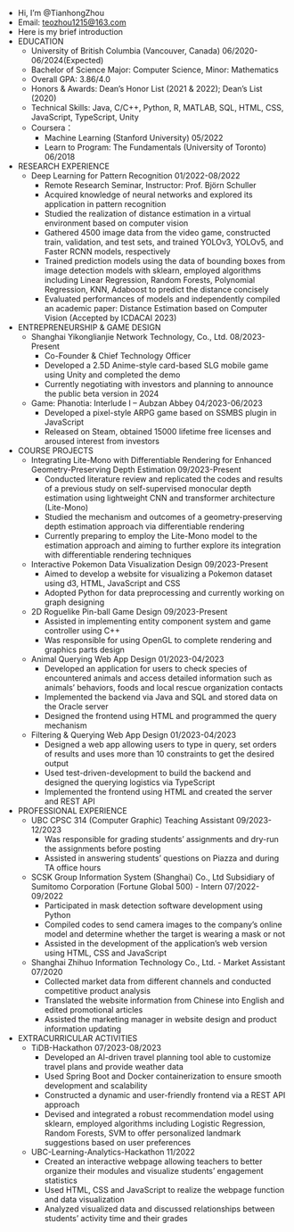 - Hi, I’m @TianhongZhou
- Email: teozhou1215@163.com
- Here is my brief introduction
- EDUCATION
  - University of British Columbia (Vancouver, Canada) 06/2020-06/2024(Expected)
  - Bachelor of Science Major: Computer Science, Minor: Mathematics
  - Overall GPA: 3.86/4.0
  - Honors & Awards: Dean’s Honor List (2021 & 2022); Dean’s List (2020)
  - Technical Skills: Java, C/C++, Python, R, MATLAB, SQL, HTML, CSS, JavaScript, TypeScript, Unity
  - Coursera：
      - Machine Learning (Stanford University) 05/2022
      - Learn to Program: The Fundamentals (University of Toronto) 06/2018
- RESEARCH EXPERIENCE
  - Deep Learning for Pattern Recognition 01/2022-08/2022
      - Remote Research Seminar,  Instructor: Prof. Björn Schuller
      - Acquired knowledge of neural networks and explored its application in pattern recognition
      - Studied the realization of distance estimation in a virtual environment based on computer vision
      - Gathered 4500 image data from the video game, constructed train, validation, and test sets, and trained YOLOv3, YOLOv5, and Faster RCNN models, respectively
      - Trained prediction models using the data of bounding boxes from image detection models with sklearn, employed algorithms including Linear Regression, Random Forests, Polynomial Regression, KNN, Adaboost to predict the distance concisely
      - Evaluated performances of models and independently compiled an academic paper: Distance Estimation based on Computer Vision (Accepted by ICDACAI 2023)
- ENTREPRENEURSHIP & GAME DESIGN
  - Shanghai Yikonglianjie Network Technology, Co., Ltd. 08/2023-Present
      - Co-Founder & Chief Technology Officer
      - Developed a 2.5D Anime-style card-based SLG mobile game using Unity and completed the demo
      - Currently negotiating with investors and planning to announce the public beta version in 2024
  - Game: Phanotia: Interlude I – Aubzan Abbey 04/2023-06/2023
      - Developed a pixel-style ARPG game based on SSMBS plugin in JavaScript
      - Released on Steam, obtained 15000 lifetime free licenses and aroused interest from investors
- COURSE PROJECTS
  - Integrating Lite-Mono with Differentiable Rendering for Enhanced Geometry-Preserving Depth Estimation 09/2023-Present
      - Conducted literature review and replicated the codes and results of a previous study on self-supervised monocular depth estimation using lightweight CNN and transformer architecture (Lite-Mono)
      - Studied the mechanism and outcomes of a geometry-preserving depth estimation approach via differentiable rendering
      - Currently preparing to employ the Lite-Mono model to the estimation approach and aiming to further explore its integration with differentiable rendering techniques
  - Interactive Pokemon Data Visualization Design 09/2023-Present
      - Aimed to develop a website for visualizing a Pokemon dataset using d3, HTML, JavaScript and CSS
      - Adopted Python for data preprocessing and currently working on graph designing
  - 2D Roguelike Pin-ball Game Design 09/2023-Present
      - Assisted in implementing entity component system and game controller using C++
      - Was responsible for using OpenGL to complete rendering and graphics parts design
  - Animal Querying Web App Design 01/2023-04/2023
      - Developed an application for users to check species of encountered animals and access detailed information such as animals’ behaviors, foods and local rescue organization contacts 
      - Implemented the backend via Java and SQL and stored data on the Oracle server
      - Designed the frontend using HTML and programmed the query mechanism
  - Filtering & Querying Web App Design 01/2023-04/2023
      - Designed a web app allowing users to type in query, set orders of results and uses more than 10 constraints to get the desired output
      - Used test-driven-development to build the backend and designed the querying logistics via TypeScript
      - Implemented the frontend using HTML and created the server and REST API
- PROFESSIONAL EXPERIENCE
  - UBC CPSC 314 (Computer Graphic) Teaching Assistant 09/2023-12/2023
      - Was responsible for grading students’ assignments and dry-run the assignments before posting
      - Assisted in answering students’ questions on Piazza and during TA office hours
  - SCSK Group Information System (Shanghai) Co., Ltd Subsidiary of Sumitomo Corporation (Fortune Global 500) - Intern 07/2022-09/2022
      - Participated in mask detection software development using Python
      - Compiled codes to send camera images to the company’s online model and determine whether the target is wearing a mask or not
      - Assisted in the development of the application’s web version using HTML, CSS and JavaScript
  - Shanghai Zhihuo Information Technology Co., Ltd. - Market Assistant 07/2020
      - Collected market data from different channels and conducted competitive product analysis
      - Translated the website information from Chinese into English and edited promotional articles
      - Assisted the marketing manager in website design and product information updating
- EXTRACURRICULAR ACTIVITIES
  - TiDB-Hackathon 07/2023-08/2023
      - Developed an AI-driven travel planning tool able to customize travel plans and provide weather data
      - Used Spring Boot and Docker containerization to ensure smooth development and scalability
      - Constructed a dynamic and user-friendly frontend via a REST API approach
      - Devised and integrated a robust recommendation model using sklearn, employed algorithms including Logistic Regression, Random Forests, SVM to offer personalized landmark suggestions based on user preferences
  - UBC-Learning-Analytics-Hackathon 11/2022
      - Created an interactive webpage allowing teachers to better organize their modules and visualize students’ engagement statistics
      - Used HTML, CSS and JavaScript to realize the webpage function and data visualization
      - Analyzed visualized data and discussed relationships between students’ activity time and their grades





